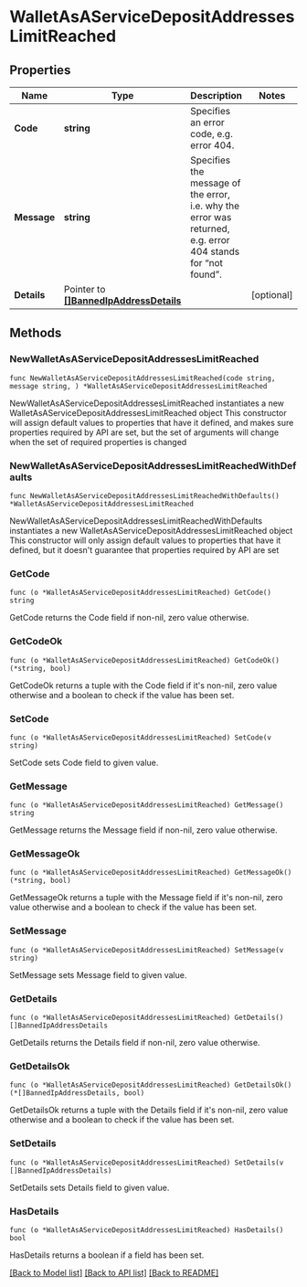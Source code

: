 # WalletAsAServiceDepositAddressesLimitReached

## Properties

Name | Type | Description | Notes
------------ | ------------- | ------------- | -------------
**Code** | **string** | Specifies an error code, e.g. error 404. | 
**Message** | **string** | Specifies the message of the error, i.e. why the error was returned, e.g. error 404 stands for “not found”. | 
**Details** | Pointer to [**[]BannedIpAddressDetails**](BannedIpAddressDetails.md) |  | [optional] 

## Methods

### NewWalletAsAServiceDepositAddressesLimitReached

`func NewWalletAsAServiceDepositAddressesLimitReached(code string, message string, ) *WalletAsAServiceDepositAddressesLimitReached`

NewWalletAsAServiceDepositAddressesLimitReached instantiates a new WalletAsAServiceDepositAddressesLimitReached object
This constructor will assign default values to properties that have it defined,
and makes sure properties required by API are set, but the set of arguments
will change when the set of required properties is changed

### NewWalletAsAServiceDepositAddressesLimitReachedWithDefaults

`func NewWalletAsAServiceDepositAddressesLimitReachedWithDefaults() *WalletAsAServiceDepositAddressesLimitReached`

NewWalletAsAServiceDepositAddressesLimitReachedWithDefaults instantiates a new WalletAsAServiceDepositAddressesLimitReached object
This constructor will only assign default values to properties that have it defined,
but it doesn't guarantee that properties required by API are set

### GetCode

`func (o *WalletAsAServiceDepositAddressesLimitReached) GetCode() string`

GetCode returns the Code field if non-nil, zero value otherwise.

### GetCodeOk

`func (o *WalletAsAServiceDepositAddressesLimitReached) GetCodeOk() (*string, bool)`

GetCodeOk returns a tuple with the Code field if it's non-nil, zero value otherwise
and a boolean to check if the value has been set.

### SetCode

`func (o *WalletAsAServiceDepositAddressesLimitReached) SetCode(v string)`

SetCode sets Code field to given value.


### GetMessage

`func (o *WalletAsAServiceDepositAddressesLimitReached) GetMessage() string`

GetMessage returns the Message field if non-nil, zero value otherwise.

### GetMessageOk

`func (o *WalletAsAServiceDepositAddressesLimitReached) GetMessageOk() (*string, bool)`

GetMessageOk returns a tuple with the Message field if it's non-nil, zero value otherwise
and a boolean to check if the value has been set.

### SetMessage

`func (o *WalletAsAServiceDepositAddressesLimitReached) SetMessage(v string)`

SetMessage sets Message field to given value.


### GetDetails

`func (o *WalletAsAServiceDepositAddressesLimitReached) GetDetails() []BannedIpAddressDetails`

GetDetails returns the Details field if non-nil, zero value otherwise.

### GetDetailsOk

`func (o *WalletAsAServiceDepositAddressesLimitReached) GetDetailsOk() (*[]BannedIpAddressDetails, bool)`

GetDetailsOk returns a tuple with the Details field if it's non-nil, zero value otherwise
and a boolean to check if the value has been set.

### SetDetails

`func (o *WalletAsAServiceDepositAddressesLimitReached) SetDetails(v []BannedIpAddressDetails)`

SetDetails sets Details field to given value.

### HasDetails

`func (o *WalletAsAServiceDepositAddressesLimitReached) HasDetails() bool`

HasDetails returns a boolean if a field has been set.


[[Back to Model list]](../README.md#documentation-for-models) [[Back to API list]](../README.md#documentation-for-api-endpoints) [[Back to README]](../README.md)


